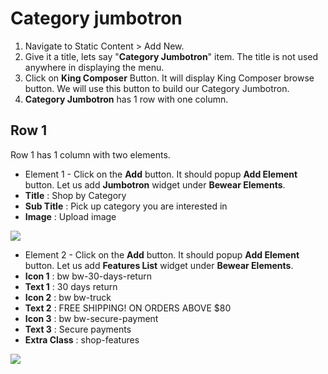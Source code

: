 # Category jumbotron

1. Navigate to Static Content > Add New.
2. Give it a title, lets say "**Category Jumbotron**" item. The title is not used anywhere in displaying the menu.
3. Click on **King Composer** Button. It will display King Composer browse button. We will use this button to build our Category Jumbotron.
4. **Category Jumbotron** has 1 row with one column.


## Row 1
Row 1 has 1 column with two elements.

 * Element 1 - Click on the **Add** button. It should popup **Add Element** button. Let us add **Jumbotron** widget under **Bewear Elements**.
  * **Title** : Shop by Category
  * **Sub Title** : Pick up category you are interested in
  * **Image** : Upload image

  ![](http://transvelo.github.io/docs/bewear/images/category-jumbotron.png)

 * Element 2 - Click on the **Add** button. It should popup **Add Element** button. Let us add **Features List** widget under **Bewear Elements**.
  * **Icon 1** : bw bw-30-days-return
  * **Text 1** : 30 days return
  * **Icon 2** : bw bw-truck
  * **Text 2** : FREE SHIPPING! ON ORDERS ABOVE $80
  * **Icon 3** : bw bw-secure-payment
  * **Text 3** : Secure payments
  * **Extra Class** : shop-features

  ![](http://transvelo.github.io/docs/bewear/images/features-list.png)
